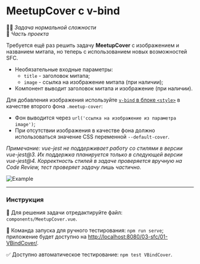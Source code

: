 # MeetupCover с v-bind

👷🏻 _Задача нормальной сложности_\
💼 _Часть проекта_

<!--start_statement-->

Требуется ещё раз решить задачу **MeetupCover** с изображением и названием митапа, но теперь с использованием новых
возможностей SFC.

- Необязательные входные параметры:
  - `title` - заголовок митапа;
  - `image` - ссылка на изображение митапа (при наличии);
- Компонент выводит заголовок митапа и изображение (при наличии).

Для добавления изображения используйте
[`v-bind` в блоке `<style>`](https://v3.vuejs.org/api/sfc-style.html#state-driven-dynamic-css) в качестве второго фона
`.meetup-cover`:

- Фон выводится через `url('ссылка на изображение из параметра image')`;
- При отсутствии изображения в качестве фона должно использоваться значение CSS переменной `--default-cover`.

_Примечание: vue-jest не поддерживает работу со стилями в версии vue-jest@3. Их поддержка планируется только в следующей
версии vue-jest@4. Корректность стилей в задаче проверяется вручную на Code Review, тест проверяет задачу лишь
частично._

<img src="https://i.imgur.com/FIWQbzK.png" alt="Example" style="max-width: 100%" />

<!--end_statement-->

---

### Инструкция

📝 Для решения задачи отредактируйте файл: `components/MeetupCover.vue`.

🚀 Команда запуска для ручного тестирования: `npm run serve`;\
приложение будет доступно на [http://localhost:8080/03-sfc/01-VBindCover/](http://localhost:8080/03-sfc/01-VBindCover/).

✅ Доступно автоматическое тестирование: `npm test VBindCover`.
